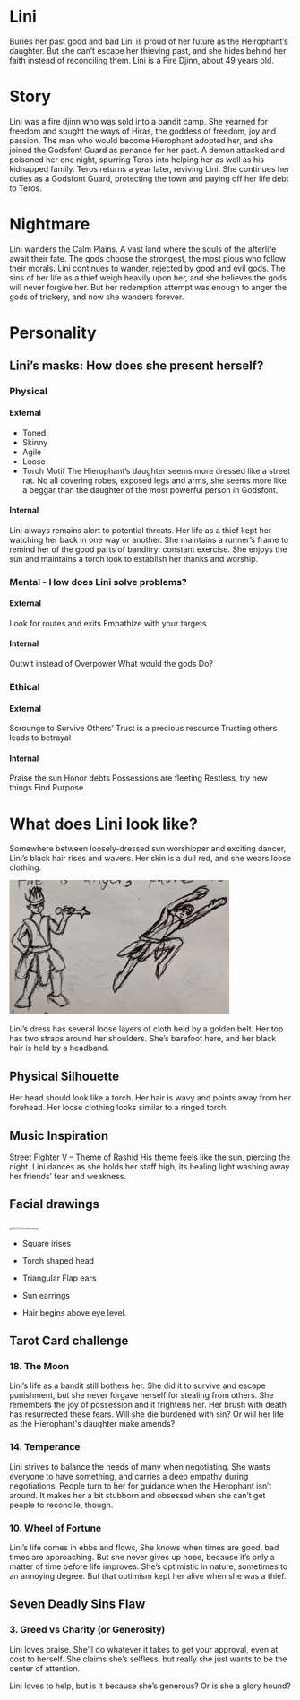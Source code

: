 # Lini
Buries her past good and bad
Lini is proud of her future as the Heirophant’s daughter. But she can’t escape her thieving past, and she hides behind her faith instead of reconciling them.
Lini is a Fire Djinn, about 49 years old.
# Story
Lini was a fire djinn who was sold into a bandit camp. She yearned for freedom and sought the ways of Hiras, the goddess of freedom, joy and passion. The man who would become Hierophant adopted her, and she joined the Godsfont Guard as penance for her past. A demon attacked and poisoned her one night, spurring Teros into helping her as well as his kidnapped family.
Teros returns a year later, reviving Lini. She continues her duties as a Godsfont Guard, protecting the town and paying off her life debt to Teros.
# Nightmare
Lini wanders the Calm Plains. A vast land where the souls of the afterlife await their fate. The gods choose the strongest, the most pious who follow their morals. Lini continues to wander, rejected by good and evil gods. The sins of her life as a thief weigh heavily upon her, and she believes the gods will never forgive her. But her redemption attempt was enough to anger the gods of trickery, and now she wanders forever.

# Personality
## Lini’s masks: How does she present herself?
### Physical
#### External
- Toned
- Skinny
- Agile
- Loose
- Torch Motif
The Hierophant’s daughter seems more dressed like a street rat. No all covering robes, exposed legs and arms, she seems more like a beggar than the daughter of the most powerful person in Godsfont.
#### Internal
Lini always remains alert to potential threats. Her life as a thief kept her watching her back in one way or another. She maintains a runner’s frame to remind her of the good parts of banditry: constant exercise. She enjoys the sun and maintains a torch look to establish her thanks and worship.

### Mental - How does Lini solve problems?
#### External
Look for routes and exits
Empathize with your targets
#### Internal
Outwit instead of Overpower
What would the gods Do?
### Ethical
#### External
Scrounge to Survive
Others’ Trust is a precious resource
Trusting others leads to betrayal
#### Internal
Praise the sun
Honor debts
Possessions are fleeting
Restless, try new things
Find Purpose

# What does Lini look like?
Somewhere between loosely-dressed sun worshipper and exciting dancer, Lini’s black hair rises and wavers. Her skin is a dull red, and she wears loose clothing.

![Lini wearing white rags against her brick red skin and grey hair](./lini/liniSketch.png)

Lini’s dress has several loose layers of cloth held by a golden belt. Her top has two straps around her shoulders. She’s barefoot here, and her black hair is held by a headband.

## Physical Silhouette
Her head should look like a torch. Her hair is wavy and points away from her forehead. Her loose clothing looks similar to a ringed torch.

## Music Inspiration
Street Fighter V – Theme of Rashid
His theme feels like the sun, piercing the night. Lini dances as she holds her staff high, its healing light washing away her friends’ fear and weakness.

## Facial drawings

<img src="/Users/chadserrant/Documents/terosDesignNotes/characters/playable/lini/2022-01-01 Lini front portrait.jpg" alt="2022-01-01 Lini front portrait" style="zoom:25%;" />

- Square irises

- Torch shaped head
- Triangular Flap ears 
- Sun earrings 
- Hair begins above eye level.

## Tarot Card challenge
### 18. The Moon
Lini’s life as a bandit still bothers her. She did it to survive and escape punishment, but she never forgave herself for stealing from others. She remembers the joy of possession and it frightens her. Her brush with death has resurrected these fears. Will she die burdened with sin? Or will her life as the Hierophant's daughter make amends?
### 14. Temperance
Lini strives to balance the needs of many when negotiating. She wants everyone to have something, and carries a deep empathy during negotiations. People turn to her for guidance when the Hierophant isn’t around. It makes her a bit stubborn and obsessed when she can’t get people to reconcile, though.
### 10. Wheel of Fortune
Lini’s life comes in ebbs and flows, She knows when times are good, bad times are approaching. But she never gives up hope, because it’s only a matter of time before life improves. She’s optimistic in nature, sometimes to an annoying degree. But that optimism kept her alive when she was a thief.
## Seven Deadly Sins Flaw
### 3. Greed vs Charity (or Generosity)
Lini loves praise. She’ll do whatever it takes to get your approval, even at cost to herself. She claims she’s selfless, but really she just wants to be the center of attention.

Lini loves to help, but is it because she’s generous? Or is she a glory hound?
